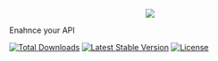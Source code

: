 
<p align="center">
  <img src="https://github.com/acidjazz/metapi/raw/master/logo.png"/>
</p>

Enahnce your API 

[![Total Downloads](https://poser.pugx.org/acidjazz/metapi/downloads)](https://packagist.org/packages/acidjazz/metapi)
[![Latest Stable Version](https://poser.pugx.org/acidjazz/metapi/v/stable)](https://packagist.org/packages/acidjazz/metapi)
[![License](https://poser.pugx.org/acidjazz/metapi/license)](https://packagist.org/packages/acidjazz/metapi)
